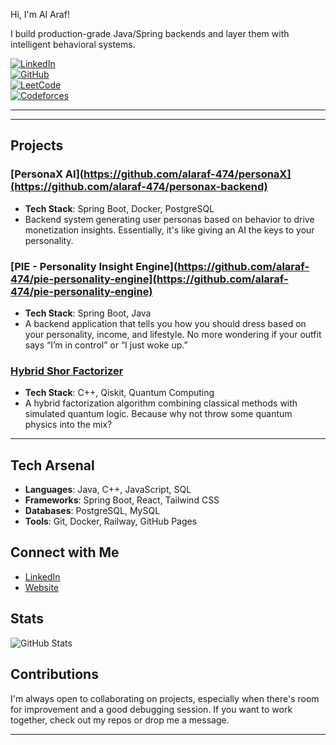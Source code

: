 Hi, I'm Al Araf!  

I build production-grade Java/Spring backends and layer them with intelligent behavioral systems.

[![LinkedIn](https://img.shields.io/badge/LinkedIn-Connect-blue?style=flat-square&logo=linkedin)](https://www.linkedin.com/in/alaraf-474)  
[![GitHub](https://img.shields.io/badge/GitHub-alaraf--474-181717?style=flat-square&logo=github)](https://github.com/alaraf-474)  
[![LeetCode](https://img.shields.io/badge/LeetCode-Grinding-orange?style=flat-square&logo=leetcode)](https://leetcode.com/your-leetcode-handle)  
[![Codeforces](https://img.shields.io/badge/Codeforces-Competitive-blueviolet?style=flat-square&logo=codeforces)](https://codeforces.com/profile/your-profile)

---


---

## Projects

### [PersonaX AI](https://github.com/alaraf-474/personaX](https://github.com/alaraf-474/personax-backend)
- **Tech Stack**: Spring Boot, Docker, PostgreSQL
- Backend system generating user personas based on behavior to drive monetization insights. Essentially, it's like giving an AI the keys to your personality.

### [PIE - Personality Insight Engine](https://github.com/alaraf-474/pie-personality-engine](https://github.com/alaraf-474/pie-personality-engine)
- **Tech Stack**: Spring Boot, Java
- A backend application that tells you how you should dress based on your personality, income, and lifestyle. No more wondering if your outfit says “I’m in control” or “I just woke up.”

### [Hybrid Shor Factorizer](https://github.com/alaraf-474/hybrid-shor-factorizer)
- **Tech Stack**: C++, Qiskit, Quantum Computing
- A hybrid factorization algorithm combining classical methods with simulated quantum logic. Because why not throw some quantum physics into the mix?
---

## Tech Arsenal

- **Languages**: Java, C++, JavaScript, SQL
- **Frameworks**: Spring Boot, React, Tailwind CSS
- **Databases**: PostgreSQL, MySQL
- **Tools**: Git, Docker, Railway, GitHub Pages

## Connect with Me

- [LinkedIn](https://www.linkedin.com/in/alaraf-474)
- [Website](https://alaraf-474.github.io)

## Stats

![GitHub Stats](https://github-readme-stats.vercel.app/api?username=alaraf-474&show_icons=true&hide_title=true)

## Contributions

I'm always open to collaborating on projects, especially when there's room for improvement and a good debugging session. If you want to work together, check out my repos or drop me a message.

---



